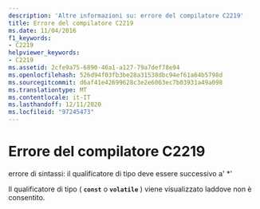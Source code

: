 ```yaml
---
description: 'Altre informazioni su: errore del compilatore C2219'
title: Errore del compilatore C2219
ms.date: 11/04/2016
f1_keywords:
- C2219
helpviewer_keywords:
- C2219
ms.assetid: 2cfe9a75-6890-46a1-a127-79a7def78e94
ms.openlocfilehash: 526d94f03fb3be28a31538dbc94ef61a64b5798d
ms.sourcegitcommit: d6af41e42699628c3e2e6063ec7b03931a49a098
ms.translationtype: MT
ms.contentlocale: it-IT
ms.lasthandoff: 12/11/2020
ms.locfileid: "97245473"
---
```

# <a name="compiler-error-c2219"></a>Errore del compilatore C2219

errore di sintassi: il qualificatore di tipo deve essere successivo a' *'

Il qualificatore di tipo ( **`const`** o **`volatile`** ) viene visualizzato laddove non è consentito.
